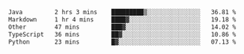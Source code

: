<!--START_SECTION:waka-->

```txt
Java         2 hrs 3 mins    █████████▒░░░░░░░░░░░░░░░   36.81 %
Markdown     1 hr 4 mins     ████▓░░░░░░░░░░░░░░░░░░░░   19.18 %
Other        47 mins         ███▓░░░░░░░░░░░░░░░░░░░░░   14.02 %
TypeScript   36 mins         ██▓░░░░░░░░░░░░░░░░░░░░░░   10.86 %
Python       23 mins         █▓░░░░░░░░░░░░░░░░░░░░░░░   07.13 %
```

<!--END_SECTION:waka-->
